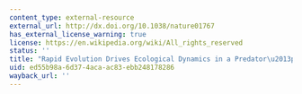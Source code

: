 ```yaml
---
content_type: external-resource
external_url: http://dx.doi.org/10.1038/nature01767
has_external_license_warning: true
license: https://en.wikipedia.org/wiki/All_rights_reserved
status: ''
title: "Rapid Evolution Drives Ecological Dynamics in a Predator\u2013prey System"
uid: ed55b98a-6d37-4aca-ac83-ebb248178286
wayback_url: ''
---
```

